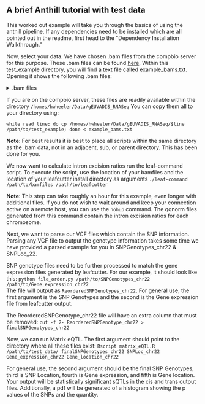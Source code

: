 ## A brief Anthill tutorial with test data

This worked out example will take you through the basics of using the anthill pipeline. If any dependencies need to be installed which are all pointed out in the readme, first head to the "Dependency Installation Walkthrough."

Now, select your data. We have chosen .bam files from the compbio server for this purpose. These .bam files can be found [here](https://www.ebi.ac.uk/arrayexpress/experiments/E-GEUV-1/). Within this test_example directory, you will find a text file called example_bams.txt. Opening it shows the following .bam files:  
<details>
<summary>.bam files</summary>
<p>
HG00133.2.M_111216_2.bam  
HG00324.1.M_111124_2.bam  
HG00326.1.M_111124_7.bam  
NA07051.5.M_120131_1.bam  
NA19209.6.M_120217_1.bam  
NA20519.1.M_111124_5.bam  
</p>
</details>
  
If you are on the compbio server, these files are readily available within the directory `/homes/hwheeler/Data/gEUVADIS_RNASeq` 
You can copy them all to your directory using:

`while read line; do cp /homes/hwheeler/Data/gEUVADIS_RNASeq/$line /path/to/test_example; done < example_bams.txt`

__Note__: For best results it is best to place all scripts within the same directory as the .bam data, not in an adjacent, sub, or parent directory. This has been done for you.

We now want to calculate intron excision ratios run the leaf-command script. To execute the script, use the location of your bamfiles and the location of your leafcutter install directory as arguments
`./leaf-command /path/to/bamfiles /path/to/leafcutter`

__Note__: This step can take roughly an hour for this example, even longer with additional files. If you do not wish to wait around and keep your connection active on a remote host, you can use the `nohup` command.
The qqnorm files generated from this command contain the intron excision ratios for each chromosome. 

Next, we want to parse our VCF files which contain the SNP information. Parsing any VCF file to output the genotype information takes some time we have provided a parsed example for you in SNPGenotypes_chr22 & SNPLoc_22.

SNP genotype files need to be further processed to match the gene expression files generated by leafcutter. For our example, it should look like this:
`python file_order.py /path/to/SNPGenotypes_chr22 /path/to/Gene_expression_chr22`  
The file will output as `ReorderedSNPGenotypes_chr22`. For general use, the first argument is the SNP Genotypes and the second is the Gene expression file from leafcutter output.

The ReorderedSNPGenotype_chr22 file will have an extra column that must be removed:
`cut -f 2- ReorderedSNPGenotype_chr22 > finalSNPGenotypes_chr22`

Now, we can run Matrix eQTL. The first argument should point to the directory where all these files exist:
`Rscript matrix_eQTL.R /path/to/test_data/ finalSNPGenotypes_chr22 SNPLoc_chr22 Gene_expression_chr22 Gene_location_chr22`

For general use, the second argument should be the final SNP Genotypes, third is SNP Location, fourth is Gene expression, and fifth is Gene location.  
Your output will be statistically significant sQTLs in the cis and trans output files. Additionally, a pdf will be generated of a histogram showing the p values of the SNPs and the quantity. 

